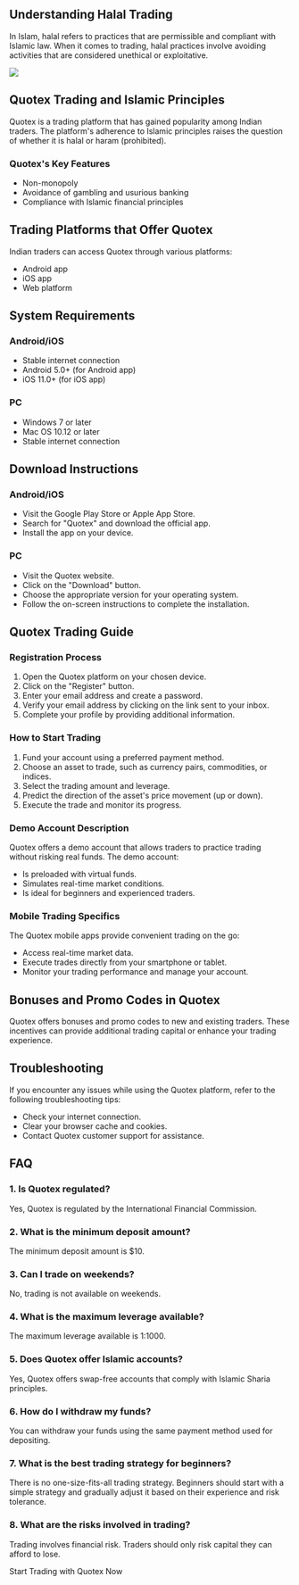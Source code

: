 ## Understanding Halal Trading

In Islam, halal refers to practices that are permissible and compliant
with Islamic law. When it comes to trading, halal practices involve
avoiding activities that are considered unethical or exploitative.

[![](https://static.quotex.io/files/4_en/300_250.jpg)](https://traff.sbs/brokerqxlid)

## Quotex Trading and Islamic Principles

Quotex is a trading platform that has gained popularity among Indian
traders. The platform\'s adherence to Islamic principles raises the
question of whether it is halal or haram (prohibited).

### Quotex\'s Key Features

-   Non-monopoly
-   Avoidance of gambling and usurious banking
-   Compliance with Islamic financial principles

## Trading Platforms that Offer Quotex

Indian traders can access Quotex through various platforms:

-   Android app
-   iOS app
-   Web platform

## System Requirements

### Android/iOS

-   Stable internet connection
-   Android 5.0+ (for Android app)
-   iOS 11.0+ (for iOS app)

### PC

-   Windows 7 or later
-   Mac OS 10.12 or later
-   Stable internet connection

## Download Instructions

### Android/iOS

-   Visit the Google Play Store or Apple App Store.
-   Search for "Quotex" and download the official app.
-   Install the app on your device.

### PC

-   Visit the Quotex website.
-   Click on the "Download" button.
-   Choose the appropriate version for your operating system.
-   Follow the on-screen instructions to complete the installation.

## Quotex Trading Guide

### Registration Process

1.  Open the Quotex platform on your chosen device.
2.  Click on the "Register" button.
3.  Enter your email address and create a password.
4.  Verify your email address by clicking on the link sent to your
    inbox.
5.  Complete your profile by providing additional information.

### How to Start Trading

1.  Fund your account using a preferred payment method.
2.  Choose an asset to trade, such as currency pairs, commodities, or
    indices.
3.  Select the trading amount and leverage.
4.  Predict the direction of the asset\'s price movement (up or down).
5.  Execute the trade and monitor its progress.

### Demo Account Description

Quotex offers a demo account that allows traders to practice trading
without risking real funds. The demo account:

-   Is preloaded with virtual funds.
-   Simulates real-time market conditions.
-   Is ideal for beginners and experienced traders.

### Mobile Trading Specifics

The Quotex mobile apps provide convenient trading on the go:

-   Access real-time market data.
-   Execute trades directly from your smartphone or tablet.
-   Monitor your trading performance and manage your account.

## Bonuses and Promo Codes in Quotex

Quotex offers bonuses and promo codes to new and existing traders. These
incentives can provide additional trading capital or enhance your
trading experience.

## Troubleshooting

If you encounter any issues while using the Quotex platform, refer to
the following troubleshooting tips:

-   Check your internet connection.
-   Clear your browser cache and cookies.
-   Contact Quotex customer support for assistance.

## FAQ

### 1. Is Quotex regulated?

Yes, Quotex is regulated by the International Financial Commission.

### 2. What is the minimum deposit amount?

The minimum deposit amount is \$10.

### 3. Can I trade on weekends?

No, trading is not available on weekends.

### 4. What is the maximum leverage available?

The maximum leverage available is 1:1000.

### 5. Does Quotex offer Islamic accounts?

Yes, Quotex offers swap-free accounts that comply with Islamic Sharia
principles.

### 6. How do I withdraw my funds?

You can withdraw your funds using the same payment method used for
depositing.

### 7. What is the best trading strategy for beginners?

There is no one-size-fits-all trading strategy. Beginners should start
with a simple strategy and gradually adjust it based on their experience
and risk tolerance.

### 8. What are the risks involved in trading?

Trading involves financial risk. Traders should only risk capital they
can afford to lose.

Start Trading with Quotex Now

